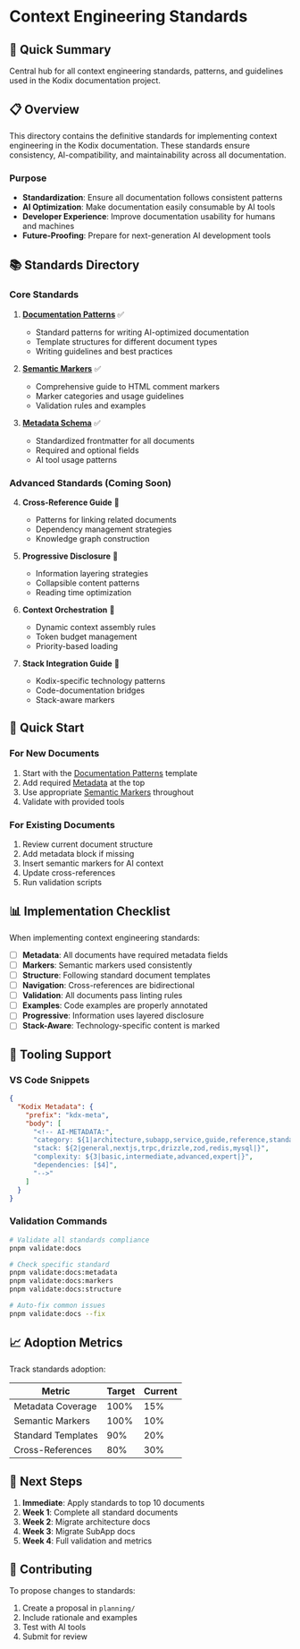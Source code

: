 # Context Engineering Standards

<!-- AI-METADATA:
category: reference
stack: general
complexity: intermediate
dependencies: []
-->

## 🎯 Quick Summary

Central hub for all context engineering standards, patterns, and guidelines used in the Kodix documentation project.

## 📋 Overview

This directory contains the definitive standards for implementing context engineering in the Kodix documentation. These standards ensure consistency, AI-compatibility, and maintainability across all documentation.

### Purpose

- **Standardization**: Ensure all documentation follows consistent patterns
- **AI Optimization**: Make documentation easily consumable by AI tools
- **Developer Experience**: Improve documentation usability for humans and machines
- **Future-Proofing**: Prepare for next-generation AI development tools

## 📚 Standards Directory

### Core Standards

1. **[Documentation Patterns](./documentation-patterns.md)** ✅

   - Standard patterns for writing AI-optimized documentation
   - Template structures for different document types
   - Writing guidelines and best practices

2. **[Semantic Markers](./semantic-markers.md)** ✅

   - Comprehensive guide to HTML comment markers
   - Marker categories and usage guidelines
   - Validation rules and examples

3. **[Metadata Schema](./metadata-schema.md)** ✅
   - Standardized frontmatter for all documents
   - Required and optional fields
   - AI tool usage patterns

### Advanced Standards (Coming Soon)

4. **Cross-Reference Guide** 📅

   - Patterns for linking related documents
   - Dependency management strategies
   - Knowledge graph construction

5. **Progressive Disclosure** 📅

   - Information layering strategies
   - Collapsible content patterns
   - Reading time optimization

6. **Context Orchestration** 📅

   - Dynamic context assembly rules
   - Token budget management
   - Priority-based loading

7. **Stack Integration Guide** 📅
   - Kodix-specific technology patterns
   - Code-documentation bridges
   - Stack-aware markers

## 🚀 Quick Start

### For New Documents

1. Start with the [Documentation Patterns](./documentation-patterns.md) template
2. Add required [Metadata](./metadata-schema.md) at the top
3. Use appropriate [Semantic Markers](./semantic-markers.md) throughout
4. Validate with provided tools

### For Existing Documents

1. Review current document structure
2. Add metadata block if missing
3. Insert semantic markers for AI context
4. Update cross-references
5. Run validation scripts

## 📊 Implementation Checklist

When implementing context engineering standards:

- [ ] **Metadata**: All documents have required metadata fields
- [ ] **Markers**: Semantic markers used consistently
- [ ] **Structure**: Following standard document templates
- [ ] **Navigation**: Cross-references are bidirectional
- [ ] **Validation**: All documents pass linting rules
- [ ] **Examples**: Code examples are properly annotated
- [ ] **Progressive**: Information uses layered disclosure
- [ ] **Stack-Aware**: Technology-specific content is marked

## 🔧 Tooling Support

### VS Code Snippets

```json
{
  "Kodix Metadata": {
    "prefix": "kdx-meta",
    "body": [
      "<!-- AI-METADATA:",
      "category: ${1|architecture,subapp,service,guide,reference,standard,planning,troubleshooting|}",
      "stack: ${2|general,nextjs,trpc,drizzle,zod,redis,mysql|}",
      "complexity: ${3|basic,intermediate,advanced,expert|}",
      "dependencies: [$4]",
      "-->"
    ]
  }
}
```

### Validation Commands

```bash
# Validate all standards compliance
pnpm validate:docs

# Check specific standard
pnpm validate:docs:metadata
pnpm validate:docs:markers
pnpm validate:docs:structure

# Auto-fix common issues
pnpm validate:docs --fix
```

## 📈 Adoption Metrics

Track standards adoption:

| Metric             | Target | Current |
| ------------------ | ------ | ------- |
| Metadata Coverage  | 100%   | 15%     |
| Semantic Markers   | 100%   | 10%     |
| Standard Templates | 90%    | 20%     |
| Cross-References   | 80%    | 30%     |

## 🎯 Next Steps

1. **Immediate**: Apply standards to top 10 documents
2. **Week 1**: Complete all standard documents
3. **Week 2**: Migrate architecture docs
4. **Week 3**: Migrate SubApp docs
5. **Week 4**: Full validation and metrics

## 🤝 Contributing

To propose changes to standards:

1. Create a proposal in `planning/`
2. Include rationale and examples
3. Test with AI tools
4. Submit for review

<!-- AI-RELATED: [../README.md, ../planning/kodix-documentation-upgrade-plan.md] -->
<!-- REQUIRED-BY: [all-documentation] -->
<!-- CHILDREN: [documentation-patterns.md, semantic-markers.md, metadata-schema.md] -->
